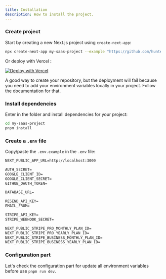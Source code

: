 ```yaml
---
title: Installation
description: How to install the project.
---
```


### Create project

Start by creating a new Next.js project using `create-next-app`:

```bash
npx create-next-app my-saas-project --example "https://github.com/hunterzhang86/fflow-next"
```

Or deploy with Vercel :

[![Deploy with Vercel](https://vercel.com/button)](https://vercel.com/new/clone?repository-url=https%3A%2F%2Fgithub.com%2Fhunterzhang86%2Ffflow-next)

A good way to create your repository, but the deployment will fail because you
need to add your environment variables locally in your project. Follow the
documentation for that.

### Install dependencies

Enter in the folder and install dependencies for your project:

```bash
cd my-saas-project
pnpm install
```

### Create a `.env` file

Copy/paste the `.env.example` in the `.env` file:

```md title=".env"
NEXT_PUBLIC_APP_URL=http://localhost:3000

AUTH_SECRET=
GOOGLE_CLIENT_ID=
GOOGLE_CLIENT_SECRET=
GITHUB_OAUTH_TOKEN=

DATABASE_URL=

RESEND_API_KEY=
EMAIL_FROM=

STRIPE_API_KEY=
STRIPE_WEBHOOK_SECRET=

NEXT_PUBLIC_STRIPE_PRO_MONTHLY_PLAN_ID=
NEXT_PUBLIC_STRIPE_PRO_YEARLY_PLAN_ID=
NEXT_PUBLIC_STRIPE_BUSINESS_MONTHLY_PLAN_ID=
NEXT_PUBLIC_STRIPE_BUSINESS_YEARLY_PLAN_ID=
```

### Configuration part

Let's check the configuration part for update all environment variables before use `pnpm run dev`.